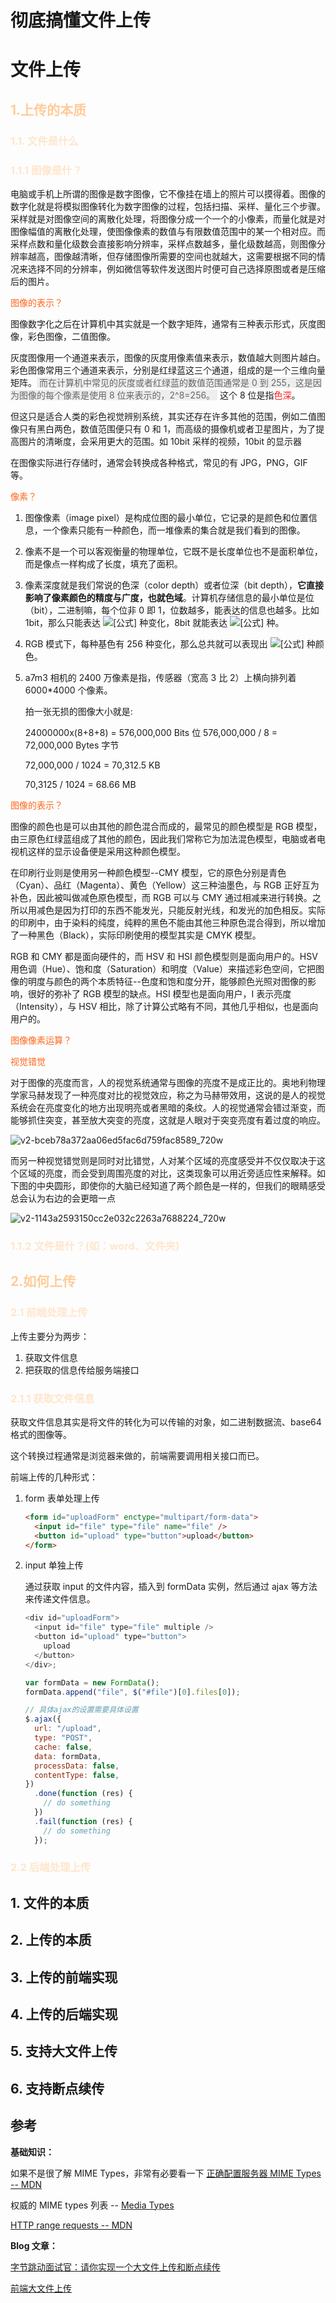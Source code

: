 # 彻底搞懂文件上传

# 文件上传

## <span style="color:#ffcc99">1.上传的本质</span>

### <span style="color:#ffe6cc">1.1. 文件是什么</span>

### <span style="color:#ffe6cc">1.1.1 图像是什？</span>

电脑或手机上所谓的图像是数字图像，它不像挂在墙上的照片可以摸得着。图像的数字化就是将模拟图像转化为数字图像的过程，包括扫描、采样、量化三个步骤。采样就是对图像空间的离散化处理，将图像分成一个一个的小像素，而量化就是对图像幅值的离散化处理，使图像像素的数值与有限数值范围中的某一个相对应。而采样点数和量化级数会直接影响分辨率，采样点数越多，量化级数越高，则图像分辨率越高，图像越清晰，但存储图像所需要的空间也就越大，这需要根据不同的情况来选择不同的分辨率，例如微信等软件发送图片时便可自己选择原图或者是压缩后的图片。

<span style="color:#ff661a">图像的表示？</span>

图像数字化之后在计算机中其实就是一个数字矩阵，通常有三种表示形式，灰度图像，彩色图像，二值图像。

灰度图像用一个通道来表示，图像的灰度用像素值来表示，数值越大则图片越白。彩色图像常用三个通道来表示，分别是红绿蓝这三个通道，组成的是一个三维向量矩阵。<span style=" color:#666666; background:#eee; padding: 0 4px">而在计算机中常见的灰度或者红绿蓝的数值范围通常是 0 到 255，这是因为图像的每个像素是使用 8 位来表示的，2^8=256。</span> 这个 8 位是指<span style="color:#ff1a1a">色深</span>。

但这只是适合人类的彩色视觉辨别系统，其实还存在许多其他的范围，例如二值图像只有黑白两色，数值范围便只有 0 和 1，而高级的摄像机或者卫星图片，为了提高图片的清晰度，会采用更大的范围。如 10bit 采样的视频，10bit 的显示器

在图像实际进行存储时，通常会转换成各种格式，常见的有 JPG，PNG，GIF 等。

<span style="color:#ff661a">像素？</span>

1. 图像像素（image pixel）是构成位图的最小单位，它记录的是颜色和位置信息，一个像素只能有一种颜色，而一堆像素的集合就是我们看到的图像。

2. 像素不是一个可以客观衡量的物理单位，它既不是长度单位也不是面积单位，而是像点一样构成了长度，填充了面积。

3. 像素深度就是我们常说的色深（color depth）或者位深（bit depth），**它直接影响了像素颜色的精度与广度，也就色域**。计算机存储信息的最小单位是位（bit），二进制嘛，每个位非 0 即 1，位数越多，能表达的信息也越多。比如 1bit，那么只能表达 ![[公式]](https://www.zhihu.com/equation?tex=2%5E%7B1%7D) 种变化，8bit 就能表达 ![[公式]](https://www.zhihu.com/equation?tex=2%5E%7B8%7D%3D256) 种。

4. RGB 模式下，每种基色有 256 种变化，那么总共就可以表现出 ![[公式]](https://www.zhihu.com/equation?tex=256%5Ctimes256%5Ctimes256%3D16%2C777%2C216) 种颜色。

5. a7m3 相机的 2400 万像素是指，传感器（宽高 3 比 2）上横向排列着 6000\*4000 个像素。

   拍一张无损的图像大小就是:

   24000000x(8+8+8) = 576,000,000 Bits 位
   576,000,000 / 8 = 72,000,000 Bytes 字节

   72,000,000 / 1024 = 70,312.5 KB

   70,3125 / 1024 = 68.66 MB

<span style="color:#ff661a">图像的表示？</span>

图像的颜色也是可以由其他的颜色混合而成的，最常见的颜色模型是 RGB 模型，由三原色红绿蓝组成了其他的颜色，因此我们常称它为加法混色模型，电脑或者电视机这样的显示设备便是采用这种颜色模型。

在印刷行业则是使用另一种颜色模型--CMY 模型，它的原色分别是青色（Cyan）、品红（Magenta）、黄色（Yellow）这三种油墨色，与 RGB 正好互为补色，因此被叫做减色原色模型，而 RGB 可以与 CMY 通过相减来进行转换。之所以用减色是因为打印的东西不能发光，只能反射光线，和发光的加色相反。实际的印刷中，由于染料的纯度，纯粹的黑色不能由其他三种原色混合得到，所以增加了一种黑色（Black），实际印刷使用的模型其实是 CMYK 模型。

RGB 和 CMY 都是面向硬件的，而 HSV 和 HSI 颜色模型则是面向用户的。HSV 用色调（Hue）、饱和度（Saturation）和明度（Value）来描述彩色空间，它把图像的明度与颜色的两个本质特征--色度和饱和度分开，能够颜色光照对图像的影响，很好的弥补了 RGB 模型的缺点。HSI 模型也是面向用户，I 表示亮度（Intensity），与 HSV 相比，除了计算公式略有不同，其他几乎相似，也是面向用户的。

<span style="color:#ff661a">图像像素运算？</span>

<span style="color:#ff661a">视觉错觉</span>

对于图像的亮度而言，人的视觉系统通常与图像的亮度不是成正比的。奥地利物理学家马赫发现了一种亮度对比的视觉效应，称之为马赫带效用，这说的是人的视觉系统会在亮度变化的地方出现明亮或者黑暗的条纹。人的视觉通常会错过渐变，而能够抓住突变，甚至放大突变的亮度，这就是人眼对于突变亮度有着过度的响应。

![v2-bceb78a372aa06ed5fac6d759fac8589_720w](/Users/han/Desktop/souce/v2-bceb78a372aa06ed5fac6d759fac8589_720w.jpg)

而另一种视觉错觉则是同时对比错觉，人对某个区域的亮度感受并不仅仅取决于这个区域的亮度，而会受到周围亮度的对比，这类现象可以用近旁适应性来解释。如下图的中央圆形，即使你的大脑已经知道了两个颜色是一样的，但我们的眼睛感受总会认为右边的会更暗一点

![v2-1143a2593150cc2e032c2263a7688224_720w](/Users/han/Desktop/souce/v2-1143a2593150cc2e032c2263a7688224_720w.jpg)

### <span style="color:#ffe6cc">1.1.2 文件是什？(如：word、文件夹)</span>

## <span style="color:#ffcc99">2.如何上传</span>

### <span style="color:#ffe6cc">2.1 前端处理上传</span>

上传主要分为两步：

1. 获取文件信息
2. 把获取的信息传给服务端接口

### <span style="color:#ffe6cc">2.1.1 获取文件信息</span>

获取文件信息其实是将文件的转化为可以传输的对象，如二进制数据流、base64 格式的图像等。

这个转换过程通常是浏览器来做的，前端需要调用相关接口而已。

前端上传的几种形式：

1. form 表单处理上传

   ```html
   <form id="uploadForm" enctype="multipart/form-data">
     <input id="file" type="file" name="file" />
     <button id="upload" type="button">upload</button>
   </form>
   ```

2. input 单独上传

   通过获取 input 的文件内容，插入到 formData 实例，然后通过 ajax 等方法来传递文件信息。

   ```javascript
   <div id="uploadForm">
     <input id="file" type="file" multiple />
     <button id="upload" type="button">
       upload
     </button>
   </div>;

   var formData = new FormData();
   formData.append("file", $("#file")[0].files[0]);

   // 具体ajax的设置需要具体设置
   $.ajax({
     url: "/upload",
     type: "POST",
     cache: false,
     data: formData,
     processData: false,
     contentType: false,
   })
     .done(function (res) {
       // do something
     })
     .fail(function (res) {
       // do something
     });
   ```

### <span style="color:#ffe6cc">2.2 后端处理上传</span>

## 1. 文件的本质

## 2. 上传的本质

## 3. 上传的前端实现

## 4. 上传的后端实现

## 5. 支持大文件上传

## 6. 支持断点续传

## 参考

**基础知识：**

如果不是很了解 MIME Types，非常有必要看一下 [正确配置服务器 MIME Types -- MDN](https://developer.mozilla.org/zh-CN/docs/Learn/Server-side/Configuring_server_MIME_types#background)

权威的 MIME types 列表 -- [Media Types](http://www.iana.org/assignments/media-types/media-types.xhtml)

[HTTP range requests -- MDN](https://developer.mozilla.org/en-US/docs/Web/HTTP/Range_requests)

**Blog 文章：**

[字节跳动面试官：请你实现一个大文件上传和断点续传](https://juejin.cn/post/6844904046436843527#heading-16)

[前端大文件上传](https://juejin.cn/post/6844903860327186445)
